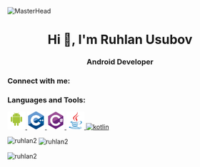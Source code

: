  ![MasterHead](https://tms-outsource.com/blog/wp-content/uploads/2023/04/android-ide.jpg)
<h1 align="center">Hi 👋, I'm Ruhlan Usubov</h1>
<h3 align="center">Android Developer</h3>

<h3 align="left">Connect with me:</h3>
<p align="left">
</p>

<h3 align="left">Languages and Tools:</h3>
<p align="left"> <a href="https://developer.android.com" target="_blank" rel="noreferrer"> <img src="https://raw.githubusercontent.com/devicons/devicon/master/icons/android/android-original-wordmark.svg" alt="android" width="40" height="40"/> </a> <a href="https://www.w3schools.com/cpp/" target="_blank" rel="noreferrer"> <img src="https://raw.githubusercontent.com/devicons/devicon/master/icons/cplusplus/cplusplus-original.svg" alt="cplusplus" width="40" height="40"/> </a> <a href="https://www.w3schools.com/cs/" target="_blank" rel="noreferrer"> <img src="https://raw.githubusercontent.com/devicons/devicon/master/icons/csharp/csharp-original.svg" alt="csharp" width="40" height="40"/> </a> <a href="https://www.java.com" target="_blank" rel="noreferrer"> <img src="https://raw.githubusercontent.com/devicons/devicon/master/icons/java/java-original.svg" alt="java" width="40" height="40"/> </a> <a href="https://kotlinlang.org" target="_blank" rel="noreferrer"> <img src="https://www.vectorlogo.zone/logos/kotlinlang/kotlinlang-icon.svg" alt="kotlin" width="40" height="40"/> </a> </p>

<p><img align="left" src="https://github-readme-stats.vercel.app/api/top-langs?username=ruhlan2&show_icons=true&locale=en&layout=compact" alt="ruhlan2" /></p>

<p>&nbsp;<img align="center" src="https://github-readme-stats.vercel.app/api?username=ruhlan2&show_icons=true&locale=en" alt="ruhlan2" /></p>

<p><img align="center" src="https://github-readme-streak-stats.herokuapp.com/?user=ruhlan2&" alt="ruhlan2" /></p>
